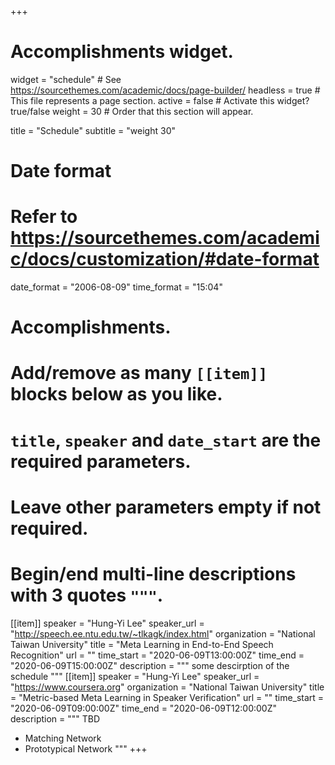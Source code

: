 +++
# Accomplishments widget.
widget = "schedule"  # See https://sourcethemes.com/academic/docs/page-builder/
headless = true  # This file represents a page section.
active = false # Activate this widget? true/false
weight = 30  # Order that this section will appear.

title = "Schedule"
subtitle = "weight 30"

# Date format
#   Refer to https://sourcethemes.com/academic/docs/customization/#date-format
date_format = "2006-08-09"
time_format = "15:04"

# Accomplishments.
#   Add/remove as many `[[item]]` blocks below as you like.
#   `title`, `speaker` and `date_start` are the required parameters.
#   Leave other parameters empty if not required.
#   Begin/end multi-line descriptions with 3 quotes `"""`.

[[item]]
  speaker = "Hung-Yi Lee"
  speaker_url = "http://speech.ee.ntu.edu.tw/~tlkagk/index.html"
  organization = "National Taiwan University"
  title = "Meta Learning in End-to-End Speech Recognition"
  url = ""
  time_start =  "2020-06-09T13:00:00Z"
  time_end =  "2020-06-09T15:00:00Z"
  description = """
  some descirption of the schedule
  """
[[item]]
  speaker = "Hung-Yi Lee"
  speaker_url = "https://www.coursera.org"
  organization = "National Taiwan University"
  title = "Metric-based Meta Learning in Speaker Verification"
  url = ""
  time_start =  "2020-06-09T09:00:00Z"
  time_end =  "2020-06-09T12:00:00Z"
  description = """
  TBD

  * Matching Network
  * Prototypical Network
  """
+++
